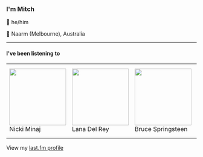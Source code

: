<article><h3>I&#x27;m Mitch</h3><section><p>👨 he/him</p><p>📍 Naarm (Melbourne), Australia</p></section><hr/><section><h4>I&#x27;ve been listening to</h4><table><tbody><td><img src="https://lastfm.freetls.fastly.net/i/u/174s/002600c3b2eaddb50e56c66c964f2855.png" height="150px" alt="" role="presentation"/><br/>Nicki Minaj</td><td><img src="https://lastfm.freetls.fastly.net/i/u/174s/99434582a5da4b9293ecfe754e0729ab.png" height="150px" alt="" role="presentation"/><br/>Lana Del Rey</td><td><img src="https://lastfm.freetls.fastly.net/i/u/174s/03426c63f1f44b53cb6ea5745ec08cda.png" height="150px" alt="" role="presentation"/><br/>Bruce Springsteen</td><td><img src="https://lastfm.freetls.fastly.net/i/u/174s/8db3b0a4995d19d1b2767ed09fd184df.png" height="150px" alt="" role="presentation"/><br/>Amyl and the Sniffers</td><td><img src="https://lastfm.freetls.fastly.net/i/u/174s/b2cfb5bdf137f4d6293565205965750f.png" height="150px" alt="" role="presentation"/><br/>SZA</td></tbody></table><span>View my <a href="https://www.last.fm/user/my-slab">last.fm profile</a></span></section></article>